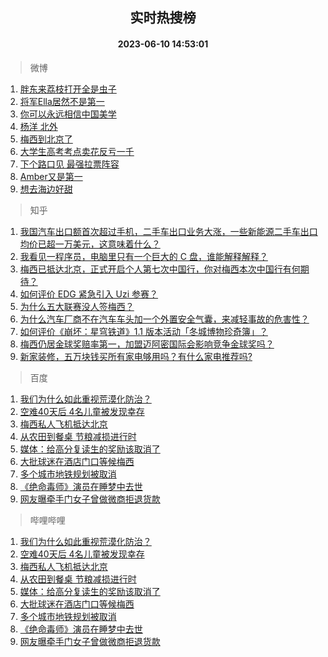 <div align="center"><h2>实时热搜榜</h2><h4>2023-06-10 14:53:01</h4></div>

> 微博  

1. [胖东来荔枝打开全是虫子](https://s.weibo.com/weibo?q=%23%E8%83%96%E4%B8%9C%E6%9D%A5%E8%8D%94%E6%9E%9D%E6%89%93%E5%BC%80%E5%85%A8%E6%98%AF%E8%99%AB%E5%AD%90%23&t=31&band_rank=1&Refer=top)<br />
2. [将军Ella居然不是第一](https://s.weibo.com/weibo?q=%E5%B0%86%E5%86%9BElla%E5%B1%85%E7%84%B6%E4%B8%8D%E6%98%AF%E7%AC%AC%E4%B8%80&t=31&band_rank=2&Refer=top)<br />
3. [你可以永远相信中国美学](https://s.weibo.com/weibo?q=%23%E4%BD%A0%E5%8F%AF%E4%BB%A5%E6%B0%B8%E8%BF%9C%E7%9B%B8%E4%BF%A1%E4%B8%AD%E5%9B%BD%E7%BE%8E%E5%AD%A6%23&t=31&band_rank=3&Refer=top)<br />
4. [杨洋 北外](https://s.weibo.com/weibo?q=%E6%9D%A8%E6%B4%8B%20%E5%8C%97%E5%A4%96&t=31&band_rank=4&Refer=top)<br />
5. [梅西到北京了](https://s.weibo.com/weibo?q=%23%E6%A2%85%E8%A5%BF%E5%88%B0%E5%8C%97%E4%BA%AC%E4%BA%86%23&t=31&band_rank=5&Refer=top)<br />
6. [大学生高考考点卖花反亏一千](https://s.weibo.com/weibo?q=%23%E5%A4%A7%E5%AD%A6%E7%94%9F%E9%AB%98%E8%80%83%E8%80%83%E7%82%B9%E5%8D%96%E8%8A%B1%E5%8F%8D%E4%BA%8F%E4%B8%80%E5%8D%83%23&t=31&band_rank=6&Refer=top)<br />
7. [下个路口见 最强拉票阵容](https://s.weibo.com/weibo?q=%E4%B8%8B%E4%B8%AA%E8%B7%AF%E5%8F%A3%E8%A7%81%20%E6%9C%80%E5%BC%BA%E6%8B%89%E7%A5%A8%E9%98%B5%E5%AE%B9&t=31&band_rank=7&Refer=top)<br />
8. [Amber又是第一](https://s.weibo.com/weibo?q=%23Amber%E5%8F%88%E6%98%AF%E7%AC%AC%E4%B8%80%23&t=31&band_rank=8&Refer=top)<br />
9. [想去海边好甜](https://s.weibo.com/weibo?q=%E6%83%B3%E5%8E%BB%E6%B5%B7%E8%BE%B9%E5%A5%BD%E7%94%9C&t=31&band_rank=9&Refer=top)<br />

> 知乎  

1. [我国汽车出口额首次超过手机，二手车出口业务大涨，一些新能源二手车出口均价已超一万美元，这意味着什么？](https://www.zhihu.com/question/605536890)<br />
2. [我看见一程序员，电脑里只有一个巨大的 C 盘，谁能解释解释？](https://www.zhihu.com/question/605106173)<br />
3. [梅西已抵达北京，正式开启个人第七次中国行，你对梅西本次中国行有何期待？](https://www.zhihu.com/question/605817048)<br />
4. [如何评价 EDG 紧急引入 Uzi 参赛？](https://www.zhihu.com/question/605595124)<br />
5. [为什么五大联赛没人签梅西？](https://www.zhihu.com/question/604995546)<br />
6. [为什么汽车厂商不在汽车车头加一个外置安全气囊，来减轻事故的危害性？](https://www.zhihu.com/question/23913564)<br />
7. [如何评价《崩坏：星穹铁道》1.1 版本活动「冬城博物珍奇簿」？](https://www.zhihu.com/question/605662846)<br />
8. [梅西仍居金球奖赔率第一，加盟迈阿密国际会影响竞争金球奖吗？](https://www.zhihu.com/question/605614437)<br />
9. [新家装修，五万块钱买所有家电够用吗？有什么家电推荐吗?](https://www.zhihu.com/question/422156610)<br />

> 百度  

1. [我们为什么如此重视荒漠化防治？](https://www.baidu.com/s?wd=%E6%88%91%E4%BB%AC%E4%B8%BA%E4%BB%80%E4%B9%88%E5%A6%82%E6%AD%A4%E9%87%8D%E8%A7%86%E8%8D%92%E6%BC%A0%E5%8C%96%E9%98%B2%E6%B2%BB%EF%BC%9F&sa=fyb_news&rsv_dl=fyb_news)<br />
2. [空难40天后 4名儿童被发现幸存](https://www.baidu.com/s?wd=%E7%A9%BA%E9%9A%BE40%E5%A4%A9%E5%90%8E+4%E5%90%8D%E5%84%BF%E7%AB%A5%E8%A2%AB%E5%8F%91%E7%8E%B0%E5%B9%B8%E5%AD%98&sa=fyb_news&rsv_dl=fyb_news)<br />
3. [梅西私人飞机抵达北京](https://www.baidu.com/s?wd=%E6%A2%85%E8%A5%BF%E7%A7%81%E4%BA%BA%E9%A3%9E%E6%9C%BA%E6%8A%B5%E8%BE%BE%E5%8C%97%E4%BA%AC&sa=fyb_news&rsv_dl=fyb_news)<br />
4. [从农田到餐桌 节粮减损进行时](https://www.baidu.com/s?wd=%E4%BB%8E%E5%86%9C%E7%94%B0%E5%88%B0%E9%A4%90%E6%A1%8C+%E8%8A%82%E7%B2%AE%E5%87%8F%E6%8D%9F%E8%BF%9B%E8%A1%8C%E6%97%B6&sa=fyb_news&rsv_dl=fyb_news)<br />
5. [媒体：给高分复读生的奖励该取消了](https://www.baidu.com/s?wd=%E5%AA%92%E4%BD%93%EF%BC%9A%E7%BB%99%E9%AB%98%E5%88%86%E5%A4%8D%E8%AF%BB%E7%94%9F%E7%9A%84%E5%A5%96%E5%8A%B1%E8%AF%A5%E5%8F%96%E6%B6%88%E4%BA%86&sa=fyb_news&rsv_dl=fyb_news)<br />
6. [大批球迷在酒店门口等候梅西](https://www.baidu.com/s?wd=%E5%A4%A7%E6%89%B9%E7%90%83%E8%BF%B7%E5%9C%A8%E9%85%92%E5%BA%97%E9%97%A8%E5%8F%A3%E7%AD%89%E5%80%99%E6%A2%85%E8%A5%BF&sa=fyb_news&rsv_dl=fyb_news)<br />
7. [多个城市地铁规划被取消](https://www.baidu.com/s?wd=%E5%A4%9A%E4%B8%AA%E5%9F%8E%E5%B8%82%E5%9C%B0%E9%93%81%E8%A7%84%E5%88%92%E8%A2%AB%E5%8F%96%E6%B6%88&sa=fyb_news&rsv_dl=fyb_news)<br />
8. [《绝命毒师》演员在睡梦中去世](https://www.baidu.com/s?wd=%E3%80%8A%E7%BB%9D%E5%91%BD%E6%AF%92%E5%B8%88%E3%80%8B%E6%BC%94%E5%91%98%E5%9C%A8%E7%9D%A1%E6%A2%A6%E4%B8%AD%E5%8E%BB%E4%B8%96&sa=fyb_news&rsv_dl=fyb_news)<br />
9. [网友曝牵手门女子曾做微商拒退货款](https://www.baidu.com/s?wd=%E7%BD%91%E5%8F%8B%E6%9B%9D%E7%89%B5%E6%89%8B%E9%97%A8%E5%A5%B3%E5%AD%90%E6%9B%BE%E5%81%9A%E5%BE%AE%E5%95%86%E6%8B%92%E9%80%80%E8%B4%A7%E6%AC%BE&sa=fyb_news&rsv_dl=fyb_news)<br />

> 哔哩哔哩  

1. [我们为什么如此重视荒漠化防治？](https://www.baidu.com/s?wd=%E6%88%91%E4%BB%AC%E4%B8%BA%E4%BB%80%E4%B9%88%E5%A6%82%E6%AD%A4%E9%87%8D%E8%A7%86%E8%8D%92%E6%BC%A0%E5%8C%96%E9%98%B2%E6%B2%BB%EF%BC%9F&sa=fyb_news&rsv_dl=fyb_news)<br />
2. [空难40天后 4名儿童被发现幸存](https://www.baidu.com/s?wd=%E7%A9%BA%E9%9A%BE40%E5%A4%A9%E5%90%8E+4%E5%90%8D%E5%84%BF%E7%AB%A5%E8%A2%AB%E5%8F%91%E7%8E%B0%E5%B9%B8%E5%AD%98&sa=fyb_news&rsv_dl=fyb_news)<br />
3. [梅西私人飞机抵达北京](https://www.baidu.com/s?wd=%E6%A2%85%E8%A5%BF%E7%A7%81%E4%BA%BA%E9%A3%9E%E6%9C%BA%E6%8A%B5%E8%BE%BE%E5%8C%97%E4%BA%AC&sa=fyb_news&rsv_dl=fyb_news)<br />
4. [从农田到餐桌 节粮减损进行时](https://www.baidu.com/s?wd=%E4%BB%8E%E5%86%9C%E7%94%B0%E5%88%B0%E9%A4%90%E6%A1%8C+%E8%8A%82%E7%B2%AE%E5%87%8F%E6%8D%9F%E8%BF%9B%E8%A1%8C%E6%97%B6&sa=fyb_news&rsv_dl=fyb_news)<br />
5. [媒体：给高分复读生的奖励该取消了](https://www.baidu.com/s?wd=%E5%AA%92%E4%BD%93%EF%BC%9A%E7%BB%99%E9%AB%98%E5%88%86%E5%A4%8D%E8%AF%BB%E7%94%9F%E7%9A%84%E5%A5%96%E5%8A%B1%E8%AF%A5%E5%8F%96%E6%B6%88%E4%BA%86&sa=fyb_news&rsv_dl=fyb_news)<br />
6. [大批球迷在酒店门口等候梅西](https://www.baidu.com/s?wd=%E5%A4%A7%E6%89%B9%E7%90%83%E8%BF%B7%E5%9C%A8%E9%85%92%E5%BA%97%E9%97%A8%E5%8F%A3%E7%AD%89%E5%80%99%E6%A2%85%E8%A5%BF&sa=fyb_news&rsv_dl=fyb_news)<br />
7. [多个城市地铁规划被取消](https://www.baidu.com/s?wd=%E5%A4%9A%E4%B8%AA%E5%9F%8E%E5%B8%82%E5%9C%B0%E9%93%81%E8%A7%84%E5%88%92%E8%A2%AB%E5%8F%96%E6%B6%88&sa=fyb_news&rsv_dl=fyb_news)<br />
8. [《绝命毒师》演员在睡梦中去世](https://www.baidu.com/s?wd=%E3%80%8A%E7%BB%9D%E5%91%BD%E6%AF%92%E5%B8%88%E3%80%8B%E6%BC%94%E5%91%98%E5%9C%A8%E7%9D%A1%E6%A2%A6%E4%B8%AD%E5%8E%BB%E4%B8%96&sa=fyb_news&rsv_dl=fyb_news)<br />
9. [网友曝牵手门女子曾做微商拒退货款](https://www.baidu.com/s?wd=%E7%BD%91%E5%8F%8B%E6%9B%9D%E7%89%B5%E6%89%8B%E9%97%A8%E5%A5%B3%E5%AD%90%E6%9B%BE%E5%81%9A%E5%BE%AE%E5%95%86%E6%8B%92%E9%80%80%E8%B4%A7%E6%AC%BE&sa=fyb_news&rsv_dl=fyb_news)<br />
